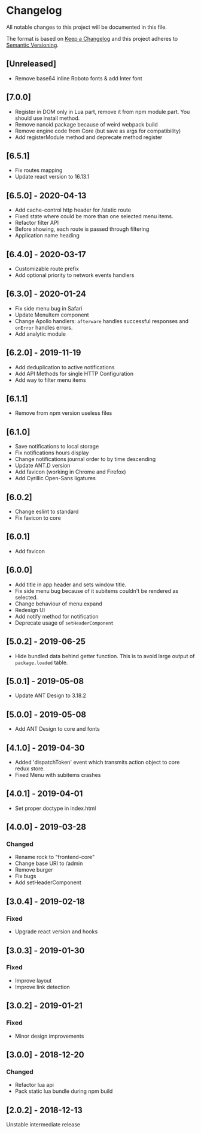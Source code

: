 # Changelog
All notable changes to this project will be documented in this file.

The format is based on [Keep a Changelog](http://keepachangelog.com/en/1.0.0/)
and this project adheres to [Semantic Versioning](http://semver.org/spec/v2.0.0.html).

## [Unreleased]

- Remove base64 inline Roboto fonts & add Inter font

## [7.0.0]

- Register in DOM only in Lua part, remove it from npm module part. You should use install method.
- Remove nanoid package because of weird webpack build
- Remove engine code from Core (but save as args for compatibility)
- Add registerModule method and deprecate method register

## [6.5.1]

- Fix routes mapping
- Update react version to 16.13.1

## [6.5.0] - 2020-04-13

- Add cache-control http header for /static route
- Fixed state where could be more than one selected menu items.
- Refactor filter API
- Before showing, each route is passed through filtering
- Application name heading

## [6.4.0] - 2020-03-17

- Customizable route prefix
- Add optional priority to network events handlers

## [6.3.0] - 2020-01-24

- Fix side menu bug in Safari
- Update MenuItem component
- Change Apollo handlers: `afterware` handles successful responses and `onError` handles errors.
- Add analytic module

## [6.2.0] - 2019-11-19

- Add deduplication to active notifications
- Add API Methods for single HTTP Configuration
- Add way to filter menu items

## [6.1.1]

- Remove from npm version useless files

## [6.1.0]

- Save notifications to local storage
- Fix notifications hours display
- Change notifications journal order to by time descending
- Update ANT.D version
- Add favicon (working in Chrome and Firefox)
- Add Cyrillic Open-Sans ligatures

## [6.0.2]

- Change eslint to standard
- Fix favicon to core

## [6.0.1]

- Add favicon

## [6.0.0]

- Add title in app header and sets window title.
- Fix side menu bug because of it subitems couldn't be rendered as selected.
- Change behaviour of menu expand
- Redesign UI
- Add notify method for notification
- Deprecate usage of `setHeaderComponent`

## [5.0.2] - 2019-06-25

- Hide bundled data behind getter function.
  This is to avoid large output of `package.loaded` table.

## [5.0.1] - 2019-05-08

- Update ANT Design to 3.18.2

## [5.0.0] - 2019-05-08

- Add ANT Design to core and fonts

## [4.1.0] - 2019-04-30

- Added 'dispatchToken' event which transmits action object to core redux store.
- Fixed Menu with subitems crashes

## [4.0.1] - 2019-04-01

- Set proper doctype in index.html

## [4.0.0] - 2019-03-28

### Changed

- Rename rock to "frontend-core"
- Change base URI to /admin
- Remove burger
- Fix bugs
- Add setHeaderComponent

## [3.0.4] - 2019-02-18

### Fixed

- Upgrade react version and hooks

## [3.0.3] - 2019-01-30

### Fixed

- Improve layout
- Improve link detection

## [3.0.2] - 2019-01-21

### Fixed

- Minor design improvements

## [3.0.0] - 2018-12-20

### Changed

- Refactor lua api
- Pack static lua bundle during npm build

## [2.0.2] - 2018-12-13

Unstable intermediate release
